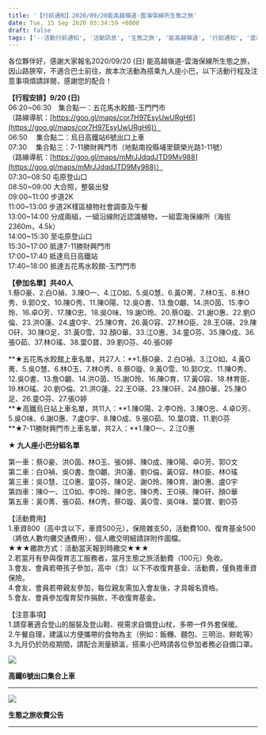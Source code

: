 ```yaml
---
title: '【行前通知】2020/09/20能高越嶺道-雲海保線所生態之旅'
date: Tue, 15 Sep 2020 03:34:59 +0000
draft: false
tags: ['--活動行前通知', '活動訊息', '生態之旅', '能高越嶺道', '行前通知', '雲海保線']
---
```


各位夥伴好，感謝大家報名2020/09/20 (日) 能高越嶺道-雲海保線所生態之旅，因山路狹窄，不適合巴士前往，故本次活動為搭乘九人座小巴，以下活動行程及注意事項煩請詳閱，感謝您的配合！

**【行程安排】9/20 (日)**  
06:20~06:30　集合點一：五花馬水餃館-玉門門市  
（路線導航：[https://goo.gl/maps/cor7H97EsyUwURgH6](https://goo.gl/maps/cor7H97EsyUwURgH6)）  
06:50　 集合點二：烏日高鐵站6號出口上車  
07:30　 集合點三：7-11勝財興門市（地點南投縣埔里鎮榮光路1-11號）  
（路線導航：[https://goo.gl/maps/mMrJJdqdJTD9Mv988](https://goo.gl/maps/mMrJJdqdJTD9Mv988)）  
07:30~08:50 屯原登山口  
08:50~09:00 大合照，整裝出發  
09:00~11:00 步道2K  
11:00~13:00 步道2K樣區植物社會調查及午餐  
13:00~14:00 分成兩組，一組沿線附近認識植物，一組雲海保線所（海拔2360m，4.5k）  
14:00~15:30 至屯原登山口  
15:30~17:00 抵達7-11勝財興門市  
17:00~17:40 抵達烏日高鐵站  
17:40~18:00 抵達五花馬水餃館-玉門門市

**【參加名單】共40人**  
1.蔡O豪、2.白O禎、3.陳O一、4.江O如、5.吳O慧、6.黃O菁、7.林O玉、8.林O秀、9.郭O文、10.陳O秀、11.陳O陽、12.吳O書、13.詹O翽、14.洪O茵、15.李O玲、16.卓O芳、17.陳O忠、18.吳O味、19.謝O玲、20.蔡O璇、21.謝O惠、22.劉O倫、23.洪O蓮、24.盧O宇、25.陳O育、26.黃O容、27.林O臣、28.王O瑛、29.陳O矸、30.陳O足、31.黃O雪、32.顏O華、33.江O惠、34.童O芬、35.陳O成、36.張O茹、37.林O瑤、38.葉O寶、39.劉O芬、40.張O婷

**★五花馬水餃館上車名單，共27人：**1.蔡O豪、2.白O禎、3.江O如、4.黃O菁、5.吳O慧、6.林O玉、7.林O秀、8.蔡O璇、9.黃O雪、10.郭O文、11.陳O秀、12.吳O書、13.詹O翽、14.洪O茵、15.謝O玲、16.陳O育、17.黃O容、18.林育臣、19.林O瑤、20.劉O倫、21.洪O蓮、22.王O瑛、23.陳O矸、24.顏O華、25.陳O足、26.童O芬、27.張O婷  
**★高鐵烏日站上車名單，共11人：**1.陳O陽、2.李O玲、3.陳O忠、4.卓O芳、5.吳O味、6.謝O惠、7.盧O宇、8.陳O成、9.張O茹、10.葉O寶、11.劉O芬  
**★7-11勝財興門市上車名單，共2人：**1.陳O一、2.江O惠

**★ 九人座小巴分組名單**  
  
第一車：蔡O豪、洪O茵、林O玉、張O婷、陳O成、陳O陽、卓O芳、郭O文  
第二車：白O禎、吳O書、詹O翽、洪O蓮、劉O倫、黃O容、林O臣、林O瑤  
第三車：吳O慧、江O惠、童O芬、陳O足、謝O玲、陳O育、謝O惠、盧O宇  
第四車：陳O一、江O如、李O玲、陳O忠、陳O秀、王O瑛、陳O矸、顏O華  
第五車：黃O菁、張O茹、林O秀、蔡O璇、黃O雪、吳O味、葉O寶、劉O芬

【活動費用】  
1.車資800（高中含以下，車資500元），保險雜支50，活動費100、復育基金500（將依人數均攤交通費用），個人繳交明細請詳附件圖檔。  
★★★繳款方式：活動當天報到時繳交★★★  
2.若當月有參與復育志工服務者，當月生態之旅活動費（100元）免收。  
3.會友、會員若帶孩子參加，高中（含）以下不收復育基金、活動費，僅負擔車資保險。  
4.會友、會員若帶親友參加，每位親友需加入會友後，才具報名資格。  
5.會友、會員參加復育契作捐款，不收復育基金。

【注意事項】  
1.請穿著適合登山的服裝及登山鞋、視需求自備登山杖，多帶一件外套保暖。  
2.午餐自理，建議以方便攜帶的食物為主（例如：飯糰、麵包、三明治、餅乾等）  
3.九月仍於防疫期間，請配合測量額溫，搭乘小巴時請各位參加者務必自備口罩。

![](https://www.reforestation.tw/wp-content/uploads/2020/09/台中高鐵乘車示意圖-01.jpg)

**高鐵6號出口集合上車**

****

![](https://www.reforestation.tw/wp-content/uploads/2020/09/9月生態之旅_收費公告-1.jpg)

**生態之旅收費公告**

****